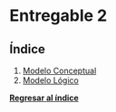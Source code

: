 # Entregable 2
## Índice
1. [Modelo Conceptual](1-modelo-conceptual.md)
2. [Modelo Lógico](2-modelo-logico.md)

**[Regresar al índice](../README.md)**